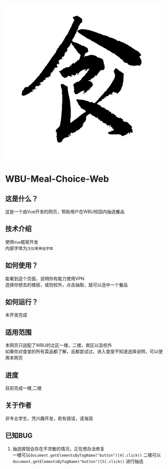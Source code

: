 ![Meal](https://github.com/XiuandQi/WBU-Meal-Choice-Web/blob/ChangeCode/public/icon.png)
# WBU-Meal-Choice-Web

## 这是什么？
这是一个由Vue开发的网页，帮助用户在WBU校园内抽选餐品

## 技术介绍
使用`Vue`框架开发</br>
内部字体为`汉仪黑神话字体`

## 如何使用？
能看到这个页面，说明你有能力使用VPN </br>
选择你想去的楼层，或则校外，点击抽取，就可以选中一个餐品

## 如何运行？
未开发完成

## 适用范围 
本网页只适配了WBU的北区一楼，二楼，南区以及校外 </br>
如果你对食堂的所有菜品都了解，且都尝试过，进入食堂不知道选择说明，可以使用本网页

## 进度
目前完成一楼,二楼

## 关于作者
非专业学生，凭兴趣开发，若有错误，请海涵

## 已知BUG
1. 抽选按钮会存在不灵敏的情况，正在想办法修复<br>
    一楼可以`document.getElementsByTagName("button")[4].click()`
    二楼可以`document.getElementsByTagName("button")[5].click()`
    进行抽选